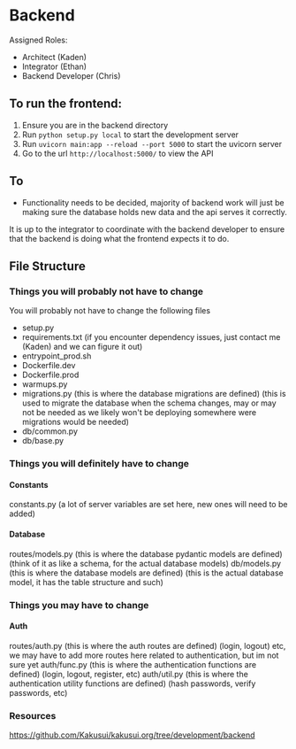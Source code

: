 # Backend

Assigned Roles:

- Architect (Kaden)
- Integrator (Ethan)
- Backend Developer (Chris)

## To run the frontend:

1. Ensure you are in the backend directory
2. Run `python setup.py local` to start the development server
3. Run `uvicorn main:app --reload --port 5000` to start the uvicorn server
4. Go to the url `http://localhost:5000/` to view the API

## To
- Functionality needs to be decided, majority of backend work will just be making sure the database holds new data and the api serves it correctly.

It is up to the integrator to coordinate with the backend developer to ensure that the backend is doing what the frontend expects it to do.

## File Structure

### Things you will probably not have to change

You will probably not have to change the following files

- setup.py
- requirements.txt (if you encounter dependency issues, just contact me (Kaden) and we can figure it out)
- entrypoint_prod.sh
- Dockerfile.dev
- Dockerfile.prod
- warmups.py
- migrations.py (this is where the database migrations are defined) (this is used to migrate the database when the schema changes, may or may not be needed as we likely won't be deploying somewhere were migrations would be needed)
- db/common.py
- db/base.py


### Things you will definitely have to change

#### Constants

constants.py (a lot of server variables are set here, new ones will need to be added)

#### Database

routes/models.py (this is where the database pydantic models are defined) (think of it as like a schema, for the actual database models)
db/models.py (this is where the database models are defined) (this is the actual database model, it has the table structure and such)


### Things you may have to change

#### Auth

routes/auth.py (this is where the auth routes are defined) (login, logout) etc, we may have to add more routes here related to authentication, but im not sure yet
auth/func.py (this is where the authentication functions are defined) (login, logout, register, etc)
auth/util.py (this is where the authentication utility functions are defined) (hash passwords, verify passwords, etc)


### Resources

https://github.com/Kakusui/kakusui.org/tree/development/backend